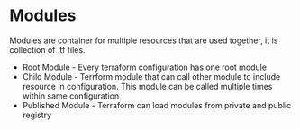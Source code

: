 # Modules
Modules are container for multiple resources that are used together, it is collection of .tf files.

- Root Module - Every terraform configuration has one root module
- Child Module - Terrform module that can call other module to include resource in configuration. This module can be called multiple times within same configuration
- Published Module - Terraform can load modules from private and public registry